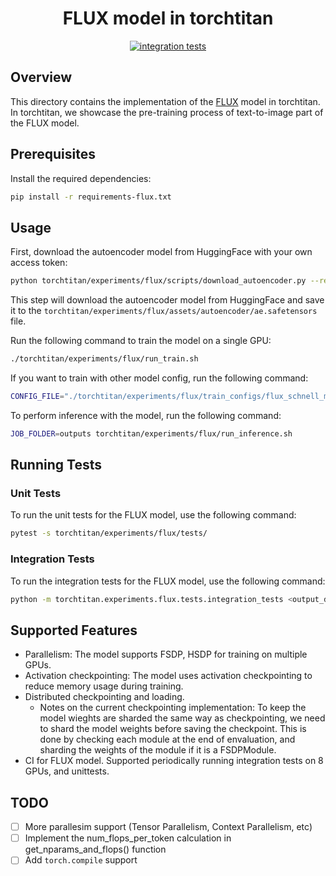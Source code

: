 <div align="center">

# FLUX model in torchtitan

[![integration tests](https://github.com/pytorch/torchtitan/actions/workflows/integration_test_8gpu_flux.yaml/badge.svg?branch=main)](https://github.com/pytorch/torchtitan/actions/workflows/integration_test_8gpu_flux.yaml/badge.svg?branch=main)

</div>

## Overview
This directory contains the implementation of the [FLUX](https://github.com/black-forest-labs/flux/tree/main) model in torchtitan. In torchtitan, we showcase the pre-training process of text-to-image part of the FLUX model.

## Prerequisites
Install the required dependencies:
```bash
pip install -r requirements-flux.txt
```

## Usage
First, download the autoencoder model from HuggingFace with your own access token:
```bash
python torchtitan/experiments/flux/scripts/download_autoencoder.py --repo_id black-forest-labs/FLUX.1-dev --ae_path ae.safetensors --hf_token <your_access_token>
```

This step will download the autoencoder model from HuggingFace and save it to the `torchtitan/experiments/flux/assets/autoencoder/ae.safetensors` file.

Run the following command to train the model on a single GPU:
```bash
./torchtitan/experiments/flux/run_train.sh

```

If you want to train with other model config, run the following command:
```bash
CONFIG_FILE="./torchtitan/experiments/flux/train_configs/flux_schnell_model.toml" ./torchtitan/experiments/flux/run_train.sh
```

To perform inference with the model, run the following command:
```bash
JOB_FOLDER=outputs torchtitan/experiments/flux/run_inference.sh
```

## Running Tests

### Unit Tests
To run the unit tests for the FLUX model, use the following command:
```bash
pytest -s torchtitan/experiments/flux/tests/
```

### Integration Tests
To run the integration tests for the FLUX model, use the following command:
```bash
python -m torchtitan.experiments.flux.tests.integration_tests <output_dir>
```


## Supported Features
- Parallelism: The model supports FSDP, HSDP for training on multiple GPUs.
- Activation checkpointing: The model uses activation checkpointing to reduce memory usage during training.
- Distributed checkpointing and loading.
    - Notes on the current checkpointing implementation: To keep the model wieghts are sharded the same way as checkpointing, we need to shard the model weights before saving the checkpoint. This is done by checking each module at the end of envaluation, and sharding the weights of the module if it is a FSDPModule.
- CI for FLUX model. Supported periodically running integration tests on 8 GPUs, and unittests.



## TODO
- [ ] More parallesim support (Tensor Parallelism, Context Parallelism, etc)
- [ ] Implement the num_flops_per_token calculation in get_nparams_and_flops() function
- [ ] Add `torch.compile` support
